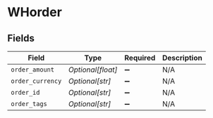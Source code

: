 # WHorder


## Fields

| Field              | Type               | Required           | Description        |
| ------------------ | ------------------ | ------------------ | ------------------ |
| `order_amount`     | *Optional[float]*  | :heavy_minus_sign: | N/A                |
| `order_currency`   | *Optional[str]*    | :heavy_minus_sign: | N/A                |
| `order_id`         | *Optional[str]*    | :heavy_minus_sign: | N/A                |
| `order_tags`       | *Optional[str]*    | :heavy_minus_sign: | N/A                |